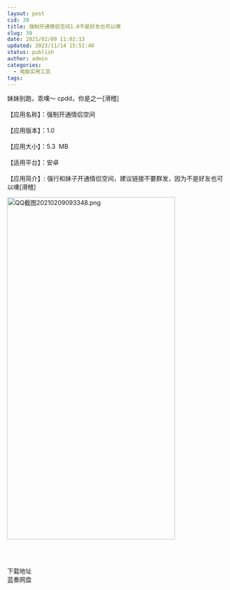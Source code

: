 ```yaml
---
layout: post
cid: 39
title: 强制开通情侣空间1.0不是好友也可以噢
slug: 39
date: 2021/02/09 11:02:13
updated: 2023/11/14 15:51:40
status: publish
author: admin
categories: 
  - 电脑实用工具
tags: 
---
```



<div alt="潮男心博客 www.cnx0.com" >
				妹妹别跑，乖噢～ cpdd，你是之一[滑稽]<br><br>
【应用名称】：强制开通情侣空间<br><br>
【应用版本】：1.0<br><br>
【应用大小】：5.3  MB<br><br>
【适用平台】：安卓<br><br>
【应用简介】: 强行和妹子开通情侣空间，建议链接不要群发，因为不是好友也可以噢[滑稽]<br><p>
	<a target="_blank" href="https://www.dbg188.com/content/uploadfile/202102/9cf11612834537.png" id="ematt:23098"><img src="https://www.dbg188.com/content/uploadfile/202102/9cf11612834537.png" title="点击查看原图" alt="QQ截图20210209093348.png" border="0" width="387" height="791"></a>
</p>
<p>
	<br></p>
<br><div class="Fengdown_tit">
	<i class="ico"></i>下载地址 
</div>
<span onclick="window.open('https://jxdbgcom.lanzous.com/i3r2rlhugfe');" class="Fengdown"><i class="ico"></i><i class="line"></i>蓝奏网盘</span> 			</div>
			